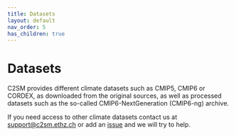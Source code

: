 ```yaml
---
title: Datasets
layout: default
nav_order: 5
has_children: true
---
```


# Datasets

C2SM provides different climate datasets such as CMIP5, CMIP6 or CORDEX, as downloaded from the original sources, as well as processed datasets such as the so-called CMIP6-NextGeneration (CMIP6-ng) archive. 

If you need access to other climate datasets contact us at [support@c2sm.ethz.ch](mailto:support@c2sm.ethz.ch) or add an [issue](https://github.com/C2SM/Tasks-Support/issues) and we will try to help.
